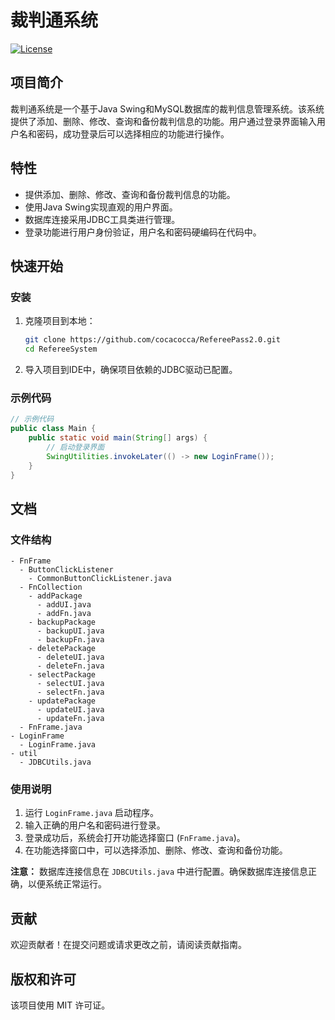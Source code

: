 # 裁判通系统

[![License](https://img.shields.io/badge/license-MIT-blue.svg)](LICENSE)

## 项目简介

裁判通系统是一个基于Java Swing和MySQL数据库的裁判信息管理系统。该系统提供了添加、删除、修改、查询和备份裁判信息的功能。用户通过登录界面输入用户名和密码，成功登录后可以选择相应的功能进行操作。

## 特性

- 提供添加、删除、修改、查询和备份裁判信息的功能。
- 使用Java Swing实现直观的用户界面。
- 数据库连接采用JDBC工具类进行管理。
- 登录功能进行用户身份验证，用户名和密码硬编码在代码中。

## 快速开始

### 安装

1. 克隆项目到本地：
   ```bash
   git clone https://github.com/cocacocca/RefereePass2.0.git
   cd RefereeSystem
   ```

2. 导入项目到IDE中，确保项目依赖的JDBC驱动已配置。

### 示例代码

```java
// 示例代码
public class Main {
    public static void main(String[] args) {
        // 启动登录界面
        SwingUtilities.invokeLater(() -> new LoginFrame());
    }
}
```

## 文档

### 文件结构

```plaintext
- FnFrame
  - ButtonClickListener
    - CommonButtonClickListener.java
  - FnCollection
    - addPackage
      - addUI.java
      - addFn.java
    - backupPackage
      - backupUI.java
      - backupFn.java
    - deletePackage
      - deleteUI.java
      - deleteFn.java
    - selectPackage
      - selectUI.java
      - selectFn.java
    - updatePackage
      - updateUI.java
      - updateFn.java
  - FnFrame.java
- LoginFrame
  - LoginFrame.java
- util
  - JDBCUtils.java
```

### 使用说明

1. 运行 `LoginFrame.java` 启动程序。
2. 输入正确的用户名和密码进行登录。
3. 登录成功后，系统会打开功能选择窗口 (`FnFrame.java`)。
4. 在功能选择窗口中，可以选择添加、删除、修改、查询和备份功能。

**注意：** 数据库连接信息在 `JDBCUtils.java` 中进行配置。确保数据库连接信息正确，以便系统正常运行。

## 贡献

欢迎贡献者！在提交问题或请求更改之前，请阅读贡献指南。

## 版权和许可

该项目使用 MIT 许可证。
